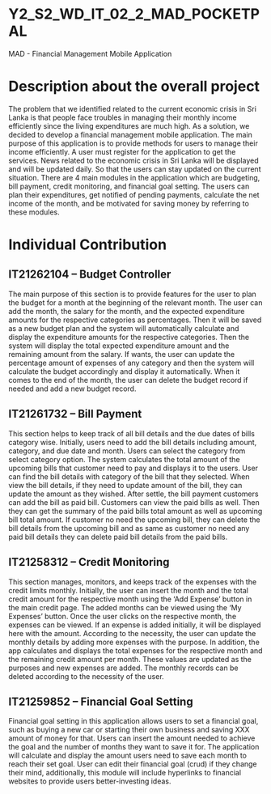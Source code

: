# Y2_S2_WD_IT_02_2_MAD_POCKETPAL
MAD - Financial Management Mobile Application

# Description about the overall project 

The problem that we identified related to the current economic crisis in Sri Lanka is that people face 
troubles in managing their monthly income efficiently since the living expenditures are much high. As a 
solution, we decided to develop a financial management mobile application. 
The main purpose of this application is to provide methods for users to manage their income efficiently. 
A user must register for the application to get the services. News related to the economic crisis in Sri Lanka 
will be displayed and will be updated daily. So that the users can stay updated on the current situation. 
There are 4 main modules in the application which are budgeting, bill payment, credit monitoring, and 
financial goal setting. The users can plan their expenditures, get notified of pending payments, calculate 
the net income of the month, and be motivated for saving money by referring to these modules.

# Individual Contribution 

## IT21262104 – Budget Controller 
The main purpose of this section is to provide features for the user to plan the budget for a month at the beginning of the relevant month. The user can add the month, the salary for the month, and the expected expenditure amounts for the respective categories as percentages. Then it will be saved as a new budget plan and the system will automatically calculate and display the expenditure amounts for the respective categories. Then the system will display the total expected expenditure amount and the remaining amount from the salary. If wants, the user can update the percentage amount of expenses of any category and then the system will calculate the budget accordingly and display it automatically. When it comes to the end of the month, the user can delete the budget record if needed and add a new budget record. 

## IT21261732 – Bill Payment 
This section helps to keep track of all bill details and the due dates of bills category wise. Initially, users need to add the bill details including amount, category, and due date and month. Users can select the category from select category option. The system calculates the total amount of the upcoming bills that customer need to pay and displays it to the users. User can find the bill details with category of the bill that they selected. When view the bill details, if they need to update amount of the bill, they can update the amount as they wished. After settle, the bill payment customers can add the bill as paid bill. Customers can view the paid bills as well. Then they can get the summary of the paid bills total amount as well as upcoming bill total amount. If customer no need  the upcoming bill, they can delete the bill details from the upcoming bill and as same as customer no need any paid bill details they can delete paid bill details from the paid bills.
 
## IT21258312 – Credit Monitoring 
This section manages, monitors, and keeps track of the expenses with the credit limits monthly. Initially, the user can insert the month and the total credit amount for the respective month using the ‘Add Expense’ button in the main credit page. The added months can be viewed using the ‘My Expenses’ button. Once the user clicks on the respective month, the expenses can be viewed. If an expense is added initially, it will be displayed here with the amount. According to the necessity, the user can update the monthly details by adding more expenses with the purpose. In addition, the app calculates and displays the total expenses for the respective month and the remaining credit amount per month. These values are updated as the purposes and new expenses are added. The monthly records can be deleted according to the necessity of the user.
 
## IT21259852 – Financial Goal Setting 
Financial goal setting in this application allows users to set a financial goal, such as buying a new car or 
starting their own business and saving XXX amount of money for that. Users can insert the amount needed 
to achieve the goal and the number of months they want to save it for. The application will calculate and 
display the amount users need to save each month to reach their set goal. User can edit their financial 
goal (crud) if they change their mind, additionally, this module will include hyperlinks to financial websites 
to provide users better-investing ideas.
